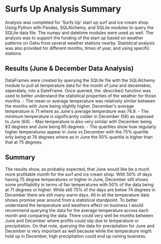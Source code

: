 # Surfs Up Analysis Summary
Analysis was completed for 'Surfs Up' start up surf and ice cream shop. Using Python with Pandas, SQLAlchemy, and SQLite modules to query the SQLite data file. The numpy and datetime modules were used as well. The analysis was to support the funding of the start up based on weather patterns on Oahu from several weather stations nearby. Statistical analysis was also provided for different months, times of year, and using specific stations.
## Results (June & December Data Analysis)
DataFrames were created by querying the SQLite file with the SQLAlchemy module to pull all temperature data for the month of june and decemeber, seperately, into a DateFrame. Once queried, the .describe() function was used to better understand the statistical properties of the weather for those months.
    - The mean or average temperature was relatively similar between the months with June being slightly higher. December's average temperature is 71 where as June's average temperature was 74.9.
    - The minimum temperature is significantly colder in December (56) as opposed to June (64). 
    - Max temperature is also very similar with December being 83 degrees and June being 85 degrees.
    - The quartiles show how regularly higher temperatures appear in June vs December with the 75% quartile only being at 74 degrees where as in June the 50% quartile is higher than that at 75 degrees.
## Summary
The results show, as probably expected, that June would like be a much more profitable month for the surf and ice cream shop. With 50% of days having 75 degree temperatures or higher in June, December still shows some profitability in terms of fair temperatures with 50% of the data being at 71 degrees or higher. While still 75% of the days are below 74 degrees in December there are still many warm days. All in all the temperature data shows promise year around from a statistical standpoint. To better understand the temperature and weathers effect on business I would recommend querying the data for the average temperature across each month and comparing the data. There could very well be months between June and December where profits could slip due to temperature or precipitation. On that note, querying the data for precipitation for June and December is very important as well because while the temperature might hold up in December, high precipitation could end up ruining business.